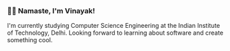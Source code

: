 ### 🙏🏽 Namaste, I'm Vinayak!

I'm currently studying Computer Science Engineering at the Indian Institute of Technology, Delhi. Looking forward to learning about software and create something cool.
